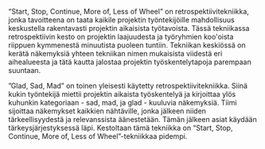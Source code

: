 “Start, Stop, Continue, More of, Less of Wheel” on retrospektiivitekniikka, jonka tavoitteena on taata kaikile projektin työntekijöille mahdollisuus keskustella rakentavasti projektin aikaisista työtavoista. Tässä tekniikassa retrospektiivin kesto on projektin laajuudesta ja työryhmien koo'oista riippuen kymmenestä minuutista puoleen tuntiin. Tekniikan keskiössä on kerätä näkemyksiä yhteen tekniikan nimen mukaisista viidestä eri aihealueesta ja tätä kautta jalostaa projektin työskentelytapoja parempaan suuntaan.

”Glad, Sad, Mad” on toinen yleisesti käytetty retrospektiivitekniikka. Siinä kukin työntekijä miettii projektin aikaista työskentelyä ja kirjoittaa ylös kuhunkin kategoriaan - sad, mad, ja glad - kuuluvia näkemyksiä. Tiimi sijoittaa näkemykset kaikkien nähtäville, jonka jälkeen niiden tärkeellisyydestä ja relevanssista äänestetään. Tämän jälkeen asiat käydään tärkeysjärjestyksessä läpi. Kestoltaan tämä tekniikka on “Start, Stop, Continue, More of, Less of Wheel”-tekniikkaa pidempi.
